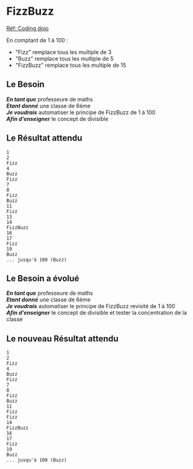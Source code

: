 # FizzBuzz
[Réf: Coding dojo](https://codingdojo.org/kata/FizzBuzz/)

En comptant de 1 à 100 :
- "Fizz" remplace tous les multiple de 3
- "Buzz" remplace tous les multiple de 5
- "FizzBuzz" remplace tous les multiple de 15

## Le Besoin
***En tant que*** professeure de maths \
***Etant donné*** une classe de 6ème \
***Je voudrais*** automatiser le principe de FizzBuzz de 1 à 100 \
***Afin d'enseigner*** le concept de divisible

## Le Résultat attendu
```
1
2
Fizz
4
Buzz
Fizz
7
8
Fizz
Buzz
11
Fizz
13
14
FizzBuzz
16
17
Fizz
19
Buzz
... jusqu'à 100 (Buzz)
```

## Le Besoin a évolué
***En tant que*** professeure de maths \
***Etant donné*** une classe de 6ème \
***Je voudrais*** automatiser le principe de FizzBuzz revisité de 1 à 100 \
***Afin d'enseigner*** le concept de divisible et tester la concentration de la classe

## Le nouveau Résultat attendu
```
1
2
Fizz
4
Buzz
Fizz
7
8
Fizz
Buzz
11
Fizz
Fizz
14
FizzBuzz
16
17
Fizz
19
Buzz
... jusqu'à 100 (Buzz)
```